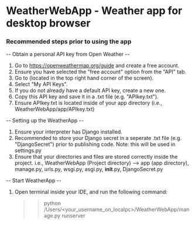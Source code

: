 # WeatherWebApp - Weather app for desktop browser

### Recommended steps prior to using the app ###

-- Obtain a personal API key from Open Weather -- 
1. Go to https://openweathermap.org/guide and create a free account.
2. Ensure you have selected the "free account" option from the "API" tab.
3. Go to <your account> (located in the top right hand corner of the screen).
4. Select "My API Keys".
5. If you do not already have a default API key, create a new one.
6. Copy this API key and save it in a .txt file (e.g. "APIkey.txt").
7. Ensure APIkey.txt is located inside of your app directory (i.e., WeatherWebApp/app/APIkey.txt)


-- Setting up the WeatherApp --
1. Ensure your interpreter has Django installed.
2. Recommended to store your Django secret in a seperate .txt file (e.g. "DjangoSecret") prior to publishing code.
  Note: this will be used in settings.py
3. Ensure that your directories and files are stored correctly inside the project.
    i.e., WeatherWebApp (Project directory) --> app (app directory), manage.py, urls.py, wsgi.py, asgi.py, __init__.py, DjangoSecret.py


-- Start WeatherApp --
1. Open terminal inside your IDE, and run the following command:
    >> python /Users/<your_username_on_localpc>/WeatherWebApp/manage.py runserver
